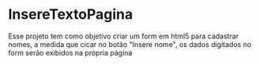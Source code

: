 # InsereTextoPagina
Esse projeto tem como objetivo criar um form em html5 para cadastrar nomes, a medida que cicar no botão "Insere nome", os dados digitados no form serão exibidos na própria página
